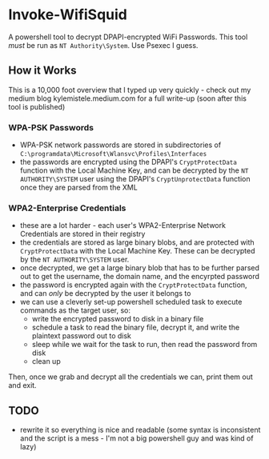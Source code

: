 # Invoke-WifiSquid
A powershell tool to decrypt DPAPI-encrypted WiFi Passwords. This tool _must_ be run as `NT Authority\System`. Use Psexec I guess.

## How it Works
This is a 10,000 foot overview that I typed up very quickly - check out my medium blog kylemistele.medium.com for a full write-up (soon after this tool is published)

### WPA-PSK Passwords
* WPA-PSK network passwords are stored in subdirectories of `C:\programdata\Microsoft\Wlansvc\Profiles\Interfaces`
* the passwords are encrypted using the DPAPI's `CryptProtectData` function with the Local Machine Key, and can be decrypted by the `NT AUTHORITY\SYSTEM` user using the DPAPI's `CryptUnprotectData` function once they are parsed from the XML

### WPA2-Enterprise Credentials
* these are a lot harder - each user's WPA2-Enterprise Network Credentials are stored in their registry
* the credentials are stored as large binary blobs, and are protected with `CryptProtectData` with the Local Machine Key. These can be decrypted by the `NT AUTHORITY\SYSTEM` user.
* once decrypted, we get a large binary blob that has to be further parsed out to get the username, the domain name, and the encyrpted password
* the password is encrypted again with the `CryptProtectData` function, and can _only_ be decrypted by the user it belongs to 
* we can use a cleverly set-up powershell scheduled task to execute commands as the target user, so:
  * write the encrypted password to disk in a binary file
  * schedule a task to read the binary file, decrypt it, and write the plaintext password out to disk
  * sleep while we wait for the task to run, then read the password from disk
  * clean up

Then, once we grab and decrypt all the credentials we can, print them out and exit. 

## TODO
* rewrite it so everything is nice and readable (some syntax is inconsistent and the script is a mess - I'm not a big powershell guy and was kind of lazy)